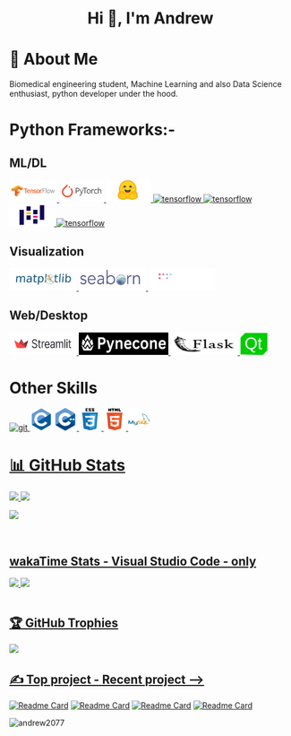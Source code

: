 <h1 align="center">Hi 👋, I'm Andrew </h1>

# 💫 About Me

Biomedical engineering student, Machine Learning and also Data Science enthusiast, python developer under the hood.

# Python Frameworks:-

## ML/DL

<p align="left">
<!-- *Tensorflow -->
<a href="https://www.tensorflow.org" target="_blank" rel="noreferrer"> <img src="Icons/MLDL/tf.svg" alt="tensorflow" width="85" height="40"/> </a>
<!-- *Pytorch -->
<a href="https://pytorch.org" target="_blank" rel="noreferrer"> <img src="Icons/MLDL/pytorch.svg" alt="tensorflow" width="80" height="40"/> </a>
<!-- *huggingface -->
<a href="https://huggingface.co" target="_blank" rel="noreferrer"> <img src="Icons/MLDL/huggingface.png" alt="tensorflow" width="80" height="40"/> </a>
<!-- *SKlearn -->
<a href="https://scikit-learn.org/stable/" target="_blank" rel="noreferrer"> <img src="https://upload.wikimedia.org/wikipedia/commons/0/05/Scikit_learn_logo_small.svg" alt="tensorflow" width="60" height="40"/> </a>
<!-- *openCV -->
<a href="https://opencv.org" target="_blank" rel="noreferrer"> <img src="https://www.vectorlogo.zone/logos/opencv/opencv-icon.svg" alt="tensorflow" width="80" height="40"/> </a>
<!-- *Pandas -->
<a href="https://pandas.pydata.org" target="_blank" rel="noreferrer"> <img src="https://raw.githubusercontent.com/devicons/devicon/2ae2a900d2f041da66e950e4d48052658d850630/icons/pandas/pandas-original.svg" alt="tensorflow" width="80" height="40"/> </a>
<!-- *Numpy -->
<a href="https://numpy.org" target="_blank" rel="noreferrer"> <img src="https://upload.wikimedia.org/wikipedia/commons/1/1a/NumPy_logo.svg" alt="tensorflow" width="80" height="40"/> </a>
</p>

## Visualization
<p align="left">
<!-- *Matplotlib -->
<a href="https://matplotlib.org" target="_blank" rel="noreferrer"> <img src="Icons/visualization/matplot.png" alt="tensorflow" width="120" height="40"/> </a>
<!-- *seaborn -->
<a href="https://seaborn.pydata.org" target="_blank" rel="noreferrer"> <img src="Icons/visualization/Seaborn.png" alt="tensorflow" width="120" height="40"/> </a>
<!-- *plotly -->
<a href="https://plotly.com" target="_blank" rel="noreferrer"> <img src="Icons/visualization/plotly.png" alt="tensorflow" width="120" height="40"/> 
</a>

## Web/Desktop
<p align="left">
<!-- *Streamlit -->
<a href="https://streamlit.io" target="_blank" rel="noreferrer"> <img src="Icons/web-desktop/streamlit.svg" alt="tensorflow" width="120" height="40"/> </a>
<!-- *Pynecone -->
<a href="https://pynecone.io" target="_blank" rel="noreferrer"> <img src="Icons/web-desktop/pynecone.png" alt="tensorflow" width="160" height="40"/> </a>
<!-- *Flask -->
<a href="https://flask.palletsprojects.com/en/2.2.x/" target="_blank" rel="noreferrer"> <img src="Icons/web-desktop/flask.png" alt="tensorflow" width="120" height="40"/> </a>
<!-- *Pyqt -->
<a href="https://doc.qt.io/qtforpython/" target="_blank" rel="noreferrer"> <img src="Icons/web-desktop/qt.png" alt="tensorflow" width="50" height="40"/> </a>
<!-- *Tkinter -->


# Other Skills

<p align="left">
<a href="https://git-scm.com/" target="_blank" rel="noreferrer"> <img src="https://www.vectorlogo.zone/logos/git-scm/git-scm-icon.svg" alt="git" width="40" height="40"/> </a>
<img src="https://raw.githubusercontent.com/devicons/devicon/master/icons/c/c-original.svg" alt="c" width="40" height="40"/> </a> <a href="https://www.w3schools.com/cpp/" target="_blank" rel="noreferrer">
<img src="https://raw.githubusercontent.com/devicons/devicon/master/icons/cplusplus/cplusplus-original.svg" alt="cplusplus" width="40" height="40"/> </a> <a href="https://www.w3schools.com/css/" target="_blank" rel="noreferrer"> 
<img src="https://raw.githubusercontent.com/devicons/devicon/master/icons/css3/css3-original-wordmark.svg" alt="css3" width="40" height="40"/> </a> <a href="https://www.w3.org/html/" target="_blank" rel="noreferrer"> 
<img src="https://raw.githubusercontent.com/devicons/devicon/master/icons/html5/html5-original-wordmark.svg" alt="html5" width="40" height="40"/> </a> <a href="https://www.mysql.com/" target="_blank" rel="noreferrer"> 
<img src="https://raw.githubusercontent.com/devicons/devicon/master/icons/mysql/mysql-original-wordmark.svg" alt="mysql" width="40" height="40"/> </a> <a href="https://opencv.org/" target="_blank" rel="noreferrer">


<br>


# 📊 GitHub Stats

![](https://github-readme-stats-andrew2077.vercel.app/api?username=Andrew2077&theme=radical&hide=rs,issues,contribs&hide_border=false&include_all_commits=true&count_private=true&show_icons=true&) ![](https://github-readme-streak-stats.herokuapp.com/?user=Andrew2077&theme=radical&hide_border=false)
<br/>

![](https://github-readme-stats.vercel.app/api/top-langs/?username=Andrew2077&theme=radical&hide_border=false&include_all_commits=true&count_private=true&layout=compact)

<br>

## wakaTime Stats - Visual Studio Code - only

<a href="https://wakatime.com/share/@Andrew2077/ffaccd89-9a8f-4f9b-b8bd-9ecbe41f5102.svg">
            <img width = 500 src="https://wakatime.com/share/@Andrew2077/ffaccd89-9a8f-4f9b-b8bd-9ecbe41f5102.svg">
<a href="https://wakatime.com/share/@Andrew2077/a7e7e676-5d7c-4aa4-a516-682c1ddf7bdc.svg">
            <img width = 500 src="https://wakatime.com/share/@Andrew2077/a7e7e676-5d7c-4aa4-a516-682c1ddf7bdc.svg">
<br>
<br>

## 🏆 GitHub Trophies
![](https://github-profile-trophy.vercel.app/?username=Andrew2077&theme=radical&no-frame=true&no-bg=true&margin-w=4)



## ✍️ Top project       -        Recent project -->

[![Readme Card](https://github-readme-stats.vercel.app/api/pin/?username=Andrew2077&repo=Alpaca&theme=radical&show_owner=True&width=350px)](https://github.com/Andrew2077/Alpaca) 
[![Readme Card](https://github-readme-stats.vercel.app/api/pin/?username=Andrew2077&repo=AirBnb-model&theme=radical&show_owner=True)](https://github.com/Andrew2077/AirBnb-model)
[![Readme Card](https://github-readme-stats.vercel.app/api/pin/?username=Andrew2077&repo=Photo-editing-app-streamlit&theme=radical&show_owner=True)](https://github.com/Andrew2077/Photo-editing-app-streamlit)
[![Readme Card](https://github-readme-stats.vercel.app/api/pin/?username=Andrew2077&repo=Grad_project-Covid-pnemonia-detection&theme=radical&show_owner=True)](https://github.com/Andrew2077/Grad_project-Covid-pnemonia-detection)


<!--#profile views -->
<p align="left"> <img src="https://komarev.com/ghpvc/?username=andrew2077&label=Profile%20views&color=0e75b6&style=flat" alt="andrew2077" /> </p>